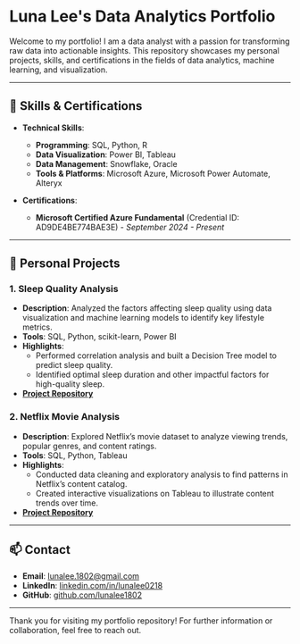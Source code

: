 # Luna Lee's Data Analytics Portfolio

Welcome to my portfolio! I am a data analyst with a passion for transforming raw data into actionable insights. This repository showcases my personal projects, skills, and certifications in the fields of data analytics, machine learning, and visualization.

---

## 📜 Skills & Certifications

- **Technical Skills**:
  - **Programming**: SQL, Python, R
  - **Data Visualization**: Power BI, Tableau
  - **Data Management**: Snowflake, Oracle
  - **Tools & Platforms**: Microsoft Azure, Microsoft Power Automate, Alteryx
  
- **Certifications**:
  - **Microsoft Certified Azure Fundamental** (Credential ID: AD9DE4BE774BAE3E) - *September 2024 - Present*

---

## 📂 Personal Projects

### 1. **Sleep Quality Analysis**
   - **Description**: Analyzed the factors affecting sleep quality using data visualization and machine learning models to identify key lifestyle metrics.
   - **Tools**: SQL, Python, scikit-learn, Power BI
   - **Highlights**:
     - Performed correlation analysis and built a Decision Tree model to predict sleep quality.
     - Identified optimal sleep duration and other impactful factors for high-quality sleep.
   - [**Project Repository**](https://github.com/lunalee1802/sleep_quality)

### 2. **Netflix Movie Analysis**
   - **Description**: Explored Netflix’s movie dataset to analyze viewing trends, popular genres, and content ratings.
   - **Tools**: SQL, Python, Tableau
   - **Highlights**:
     - Conducted data cleaning and exploratory analysis to find patterns in Netflix’s content catalog.
     - Created interactive visualizations on Tableau to illustrate content trends over time.
   - [**Project Repository**](https://github.com/lunalee1802/Netflix_project-)


---

## 📫 Contact

- **Email**: lunalee.1802@gmail.com
- **LinkedIn**: [linkedin.com/in/lunalee0218](https://www.linkedin.com/in/lunalee0218)
- **GitHub**: [github.com/lunalee1802](https://github.com/lunalee1802)

---

Thank you for visiting my portfolio repository! For further information or collaboration, feel free to reach out.
